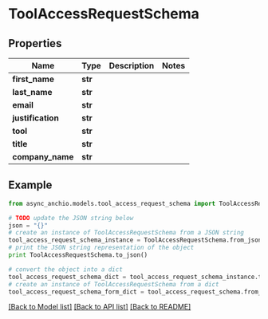 # ToolAccessRequestSchema


## Properties

Name | Type | Description | Notes
------------ | ------------- | ------------- | -------------
**first_name** | **str** |  | 
**last_name** | **str** |  | 
**email** | **str** |  | 
**justification** | **str** |  | 
**tool** | **str** |  | 
**title** | **str** |  | 
**company_name** | **str** |  | 

## Example

```python
from async_anchio.models.tool_access_request_schema import ToolAccessRequestSchema

# TODO update the JSON string below
json = "{}"
# create an instance of ToolAccessRequestSchema from a JSON string
tool_access_request_schema_instance = ToolAccessRequestSchema.from_json(json)
# print the JSON string representation of the object
print ToolAccessRequestSchema.to_json()

# convert the object into a dict
tool_access_request_schema_dict = tool_access_request_schema_instance.to_dict()
# create an instance of ToolAccessRequestSchema from a dict
tool_access_request_schema_form_dict = tool_access_request_schema.from_dict(tool_access_request_schema_dict)
```
[[Back to Model list]](../README.md#documentation-for-models) [[Back to API list]](../README.md#documentation-for-api-endpoints) [[Back to README]](../README.md)


